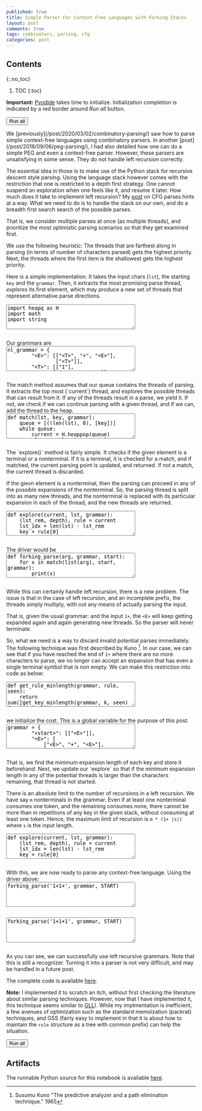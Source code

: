 ```yaml
---
published: true
title: Simple Parser For Context Free Languages with Forking Stacks
layout: post
comments: true
tags: combinators, parsing, cfg
categories: post
---
```


## Contents
{:.no_toc}

1. TOC
{:toc}

<script src="/resources/js/graphviz/index.min.js"></script>
<script>
// From https://github.com/hpcc-systems/hpcc-js-wasm
// Hosted for teaching.
var hpccWasm = window["@hpcc-js/wasm"];
function display_dot(dot_txt, div) {
    hpccWasm.graphviz.layout(dot_txt, "svg", "dot").then(svg => {
        div.innerHTML = svg;
    });
}
window.display_dot = display_dot
// from js import display_dot
</script>

<script src="/resources/pyodide/full/3.9/pyodide.js"></script>
<link rel="stylesheet" type="text/css" media="all" href="/resources/skulpt/css/codemirror.css">
<link rel="stylesheet" type="text/css" media="all" href="/resources/skulpt/css/solarized.css">
<link rel="stylesheet" type="text/css" media="all" href="/resources/skulpt/css/env/editor.css">

<script src="/resources/skulpt/js/codemirrorepl.js" type="text/javascript"></script>
<script src="/resources/skulpt/js/python.js" type="text/javascript"></script>
<script src="/resources/pyodide/js/env/editor.js" type="text/javascript"></script>

**Important:** [Pyodide](https://pyodide.readthedocs.io/en/latest/) takes time to initialize.
Initialization completion is indicated by a red border around *Run all* button.
<form name='python_run_form'>
<button type="button" name="python_run_all">Run all</button>
</form>
We [previously](/post/2020/03/02/combinatory-parsing/) saw how to parse simple context-free
languages using combinatory parsers. In another [post](/post/2018/09/06/peg-parsing/), I had
also detailed how one can do a simple PEG and even a context-free parser. However, these
parsers are unsatisfying in some sense. They do not handle left recursion correctly.

The essential idea in those is to make use of the Python stack for recursive descent style 
parsing. Using the language stack however comes with the restriction that one is restricted 
to a depth first strategy. One cannot suspend an exploration when one feels like it, and 
resume it later. How much does it take to implement left recursion? My [post](/post/2018/09/06/peg-parsing/)
on CFG parses hints at a way. What we need to do is to handle the stack on our own, and do 
a breadth first search search of the possible parses.

That is, we consider multiple parses at once (as multiple threads), and prioritize the most
optimistic parsing scenarios so that they get examined first.

We use the following heuristic: The threads that are farthest along in parsing (in terms
of number of characters parsed) gets the highest priority. Next, the threads where the
first item is the shallowest gets the highest priority.

Here is a simple implementation. It takes the input chars (`lst`), the starting `key` and
the `grammar`. Then, it extracts the most promising parse thread, *explores* its first element,
which may produce a new set of threads that represent alternative parse directions.

<!--
############
import heapq as H
import math
import string

############
-->
<form name='python_run_form'>
<textarea cols="40" rows="4" name='python_edit'>
import heapq as H
import math
import string
</textarea><br />
<pre class='Output' name='python_output'></pre>
<div name='python_canvas'></div>
</form>
Our grammars are

<!--
############
nl_grammar = {
        "<E>": [["<T>", "+", "<E>"],
                ["<T>"]],
        "<T>": [["1"],
               ["(", "<E>", ")"]]
        }
nl_start = "<E>"

############
-->
<form name='python_run_form'>
<textarea cols="40" rows="4" name='python_edit'>
nl_grammar = {
        &quot;&lt;E&gt;&quot;: [[&quot;&lt;T&gt;&quot;, &quot;+&quot;, &quot;&lt;E&gt;&quot;],
                [&quot;&lt;T&gt;&quot;]],
        &quot;&lt;T&gt;&quot;: [[&quot;1&quot;],
               [&quot;(&quot;, &quot;&lt;E&gt;&quot;, &quot;)&quot;]]
        }
nl_start = &quot;&lt;E&gt;&quot;
</textarea><br />
<pre class='Output' name='python_output'></pre>
<div name='python_canvas'></div>
</form>
The match method assumes that our queue contains the threads of parsing.
It extracts the top most (`current`) thread, and explores the possible
threads that can result from it. If any of the threads result in a parse,
we yield it. If not, we check if we can continue parsing with a given thread,
and if we can, add the thread to the heap.

<!--
############
def match(lst, key, grammar):
    queue = [((len(lst), 0), [key])]
    while queue:
        current = H.heappop(queue)
        rlst = explore(current, lst, grammar)
        for item in rlst:
            (lst_rem, _depth), rule = item
            if lst_rem == 0:
                if not rule:
                    yield 'parsed: ' + str(len(lst))
                else:
                    # (check for epsilons)
                    H.heappush(queue, item)
            else:
                if not rule: # incomplete parse
                    continue
                else:
                    H.heappush(queue, item)

############
-->
<form name='python_run_form'>
<textarea cols="40" rows="4" name='python_edit'>
def match(lst, key, grammar):
    queue = [((len(lst), 0), [key])]
    while queue:
        current = H.heappop(queue)
        rlst = explore(current, lst, grammar)
        for item in rlst:
            (lst_rem, _depth), rule = item
            if lst_rem == 0:
                if not rule:
                    yield &#x27;parsed: &#x27; + str(len(lst))
                else:
                    # (check for epsilons)
                    H.heappush(queue, item)
            else:
                if not rule: # incomplete parse
                    continue
                else:
                    H.heappush(queue, item)
</textarea><br />
<pre class='Output' name='python_output'></pre>
<div name='python_canvas'></div>
</form>
The `explore()` method is fairly simple. It checks if the given element is a terminal or
a nonterminal. If it is a terminal, it is checked for a match, and if matched, the current
parsing point is updated, and returned. If not a match, the current thread is discarded.

If the gievn element is a nonterminal, then the parsing can proceed in any of the possible
expansions of the nonterminal. So, the parsing thread is split into as many new threads, and
the nonterminal is replaced with its particular expansion in each of the thread, and the
new threads are returned.

<!--
############
def explore(current, lst, grammar):
    (lst_rem, depth), rule = current
    lst_idx = len(lst) - lst_rem
    key = rule[0]

    if key not in grammar:
        if lst_rem == 0: return []
        if key != lst[lst_idx]:
            return []
        else:
            return [((lst_rem - len(key), math.inf), rule[1:])]
    else:
        expansions = grammar[key]
        ret = []
        for expansion in expansions:
            new_rule = expansion + rule[1:]
            ret.append(((lst_rem, depth + 1), new_rule))
        return ret

############
-->
<form name='python_run_form'>
<textarea cols="40" rows="4" name='python_edit'>
def explore(current, lst, grammar):
    (lst_rem, depth), rule = current
    lst_idx = len(lst) - lst_rem
    key = rule[0]

    if key not in grammar:
        if lst_rem == 0: return []
        if key != lst[lst_idx]:
            return []
        else:
            return [((lst_rem - len(key), math.inf), rule[1:])]
    else:
        expansions = grammar[key]
        ret = []
        for expansion in expansions:
            new_rule = expansion + rule[1:]
            ret.append(((lst_rem, depth + 1), new_rule))
        return ret
</textarea><br />
<pre class='Output' name='python_output'></pre>
<div name='python_canvas'></div>
</form>
The driver would be

<!--
############
def forking_parse(arg, grammar, start):
    for x in match(list(arg), start, grammar):
        print(x)

if __name__ == '__main__':
    forking_parse('1+1', nl_grammar, nl_start)


############
-->
<form name='python_run_form'>
<textarea cols="40" rows="4" name='python_edit'>
def forking_parse(arg, grammar, start):
    for x in match(list(arg), start, grammar):
        print(x)

if __name__ == &#x27;__main__&#x27;:
    forking_parse(&#x27;1+1&#x27;, nl_grammar, nl_start)
</textarea><br />
<pre class='Output' name='python_output'></pre>
<div name='python_canvas'></div>
</form>
While this can certainly handle left recursion, there is a new problem. The issue is that
in the case of left recursion, and an incomplete prefix, the threads simply multiply, with
out any means of actually parsing the input. 

That is, given the usual grammar:
and the input `1+`, the `<E>` will keep getting expanded again and again generating
new threads. So the parser will never terminate.

So, what we need is a way to discard invalid potential parses immediately.
The following technique was first described by Kuno [^kuno1965].
In our
case, we can see that if you have reached the end of `1+` where there are no more characters
to parse, we no longer can accept an expansion that has even a single terminal symbol that
is non empty. We can make this restriction into code as below:

<!--
############
def get_rule_minlength(grammar, rule, seen):
    return sum([get_key_minlength(grammar, k, seen) for k in rule])

def get_key_minlength(grammar, key, seen):
    if key not in grammar: return len(key)
    if key in seen: return math.inf
    return min([get_rule_minlength(grammar, r, seen | {key}) for r in grammar[key]])

############
-->
<form name='python_run_form'>
<textarea cols="40" rows="4" name='python_edit'>
def get_rule_minlength(grammar, rule, seen):
    return sum([get_key_minlength(grammar, k, seen) for k in rule])

def get_key_minlength(grammar, key, seen):
    if key not in grammar: return len(key)
    if key in seen: return math.inf
    return min([get_rule_minlength(grammar, r, seen | {key}) for r in grammar[key]])
</textarea><br />
<pre class='Output' name='python_output'></pre>
<div name='python_canvas'></div>
</form>
we initialize the cost. This is a global variable for the purpose of this post.

<!--
############
grammar = {
        "<start>": [["<E>"]],
        "<E>": [
            ["<E>", "+", "<E>"],
            ["<E>", "-", "<E>"],
            ["(", "<E>", ")"],
            ["<digits>"],
            ],
        "<digits>": [["<digits>", "<digit>"], ["<digit>"]],
        "<digit>": [[str(i)] for i in string.digits]
        }
START = '<start>'

Cost = {}
for k in grammar:
    Cost[k] = get_key_minlength(grammar, k, set())

############
-->
<form name='python_run_form'>
<textarea cols="40" rows="4" name='python_edit'>
grammar = {
        &quot;&lt;start&gt;&quot;: [[&quot;&lt;E&gt;&quot;]],
        &quot;&lt;E&gt;&quot;: [
            [&quot;&lt;E&gt;&quot;, &quot;+&quot;, &quot;&lt;E&gt;&quot;],
            [&quot;&lt;E&gt;&quot;, &quot;-&quot;, &quot;&lt;E&gt;&quot;],
            [&quot;(&quot;, &quot;&lt;E&gt;&quot;, &quot;)&quot;],
            [&quot;&lt;digits&gt;&quot;],
            ],
        &quot;&lt;digits&gt;&quot;: [[&quot;&lt;digits&gt;&quot;, &quot;&lt;digit&gt;&quot;], [&quot;&lt;digit&gt;&quot;]],
        &quot;&lt;digit&gt;&quot;: [[str(i)] for i in string.digits]
        }
START = &#x27;&lt;start&gt;&#x27;

Cost = {}
for k in grammar:
    Cost[k] = get_key_minlength(grammar, k, set())
</textarea><br />
<pre class='Output' name='python_output'></pre>
<div name='python_canvas'></div>
</form>
That is, we find the minimum expansion length of each key and store it beforehand.
Next, we update our `explore` so that if the minimum expansion length in any
of the potential threads is larger than the characters remaining, that thread is not
started.

There is an absolute limit to the number of recursions in a left recursion.
We have say `m` nonterminals in the grammar. Even if at least one nonterminal
consumes one token, and the remaining consumes none, there cannot be more than
m repetitions of any key in the given stack, without consuming at least one
token. Hence, the maximum limit of recursion is `m * (1+ |s|)` where `s` is
the input length.

<!--
############
def explore(current, lst, grammar):
    (lst_rem, depth), rule = current
    lst_idx = len(lst) - lst_rem
    key = rule[0]

    if key not in grammar:
        if lst_rem == 0: return []
        if key != lst[lst_idx]:
            return []
        else:
            return [((lst_rem - len(key), depth + 1), rule[1:])]
    else:
        max_limit = len(list(grammar.keys())) * (1 + len(lst))
        if max_limit < depth: return [] # <- changed

        expansions = grammar[key]
        ret = []
        for expansion in expansions:
            new_rule = expansion + rule[1:]
            max_readable = sum([Cost.get(r, len(r)) for r in new_rule])
            if max_readable > lst_rem: continue # <- changed
            ret.append(((lst_rem, depth + 1), new_rule))
        return ret

############
-->
<form name='python_run_form'>
<textarea cols="40" rows="4" name='python_edit'>
def explore(current, lst, grammar):
    (lst_rem, depth), rule = current
    lst_idx = len(lst) - lst_rem
    key = rule[0]

    if key not in grammar:
        if lst_rem == 0: return []
        if key != lst[lst_idx]:
            return []
        else:
            return [((lst_rem - len(key), depth + 1), rule[1:])]
    else:
        max_limit = len(list(grammar.keys())) * (1 + len(lst))
        if max_limit &lt; depth: return [] # &lt;- changed

        expansions = grammar[key]
        ret = []
        for expansion in expansions:
            new_rule = expansion + rule[1:]
            max_readable = sum([Cost.get(r, len(r)) for r in new_rule])
            if max_readable &gt; lst_rem: continue # &lt;- changed
            ret.append(((lst_rem, depth + 1), new_rule))
        return ret
</textarea><br />
<pre class='Output' name='python_output'></pre>
<div name='python_canvas'></div>
</form>
With this, we are now ready to parse any context-free language. Using the driver above:

<!--
############
forking_parse('1+1+', grammar, START)

############
-->
<form name='python_run_form'>
<textarea cols="40" rows="4" name='python_edit'>
forking_parse(&#x27;1+1+&#x27;, grammar, START)
</textarea><br />
<pre class='Output' name='python_output'></pre>
<div name='python_canvas'></div>
</form>


<!--
############
forking_parse('1+1+1', grammar, START)

############
-->
<form name='python_run_form'>
<textarea cols="40" rows="4" name='python_edit'>
forking_parse(&#x27;1+1+1&#x27;, grammar, START)
</textarea><br />
<pre class='Output' name='python_output'></pre>
<div name='python_canvas'></div>
</form>
As you can see, we can successfully use left recursive grammars. Note that this is still a
recognizer. Turning it into a parser is not very difficult, and may be handled in a future post.

The complete code is available [here](https://github.com/rahulgopinath/rahulgopinath.github.io/blob/master/notebooks/2020-03-14-simple-contextfree-parsing.py).

**Note:** 
I implemented it to scratch an itch, without first checking the literature about similar parsing techniques. However, now that I have implemented it, this technique seems similar to [GLL](https://github.com/djspiewak/gll-combinators#theory)). While my implmentation is 
inefficient, a few avenues of optimization such as the standard memoization (packrat) techniques, and GSS (fairly easy to implement in that it is about how to maintain the `rule` structure as a tree with common prefix) can help the situation.

[^kuno1965]: Susumu Kuno "The predictive analyzer and a path elimination technique."  1965

<form name='python_run_form'>
<button type="button" name="python_run_all">Run all</button>
</form>

## Artifacts

The runnable Python source for this notebook is available [here](https://github.com/rahulgopinath/rahulgopinath.github.io/blob/master/notebooks/2020-03-14-simple-contextfree-parsing.py).


